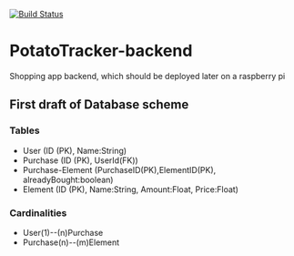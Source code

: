 [![Build Status](https://travis-ci.org/djetzen/PotatoTracker-backend.svg?branch=master)](https://travis-ci.org/djetzen/PotatoTracker-backend)
# PotatoTracker-backend
Shopping app backend, which should be deployed later on a raspberry pi

## First draft of Database scheme
### Tables
- User (ID (PK), Name:String)
- Purchase (ID (PK), UserId(FK))
- Purchase-Element (PurchaseID(PK),ElementID(PK), alreadyBought:boolean)
- Element (ID (PK), Name:String, Amount:Float, Price:Float)

### Cardinalities
- User(1)--(n)Purchase
- Purchase(n)--(m)Element
